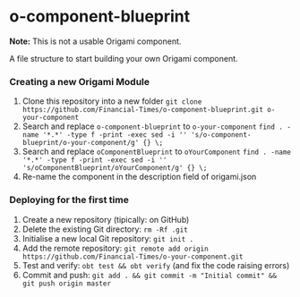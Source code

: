 # o-component-blueprint

**Note:** This is not a usable Origami component.

A file structure to start building your own Origami component.

### Creating a new Origami Module

1. Clone this repository into a new folder  `git clone https://github.com/Financial-Times/o-component-blueprint.git o-your-component`
2. Search and replace `o-component-blueprint` to `o-your-component`  `find . -name '*.*' -type f -print -exec sed -i '' 's/o-component-blueprint/o-your-component/g' {} \;`
3. Search and replace `oComponentBlueprint` to `oYourComponent`  `find . -name '*.*' -type f -print -exec sed -i '' 's/oComponentBlueprint/oYourComponent/g' {} \;`
4. Re-name the component in the description field of origami.json

### Deploying for the first time

1. Create a new repository (tipically: on GitHub)
2. Delete the existing Git directory: `rm -Rf .git`
3. Initialise a new local Git repository: `git init .`
4. Add the remote repository:  `git remote add origin https://github.com/Financial-Times/o-your-component.git`
5. Test and verify: `obt test && obt verify` (and fix the code raising errors)
6. Commit and push: `git add . && git commit -m "Initial commit" && git push origin master`
